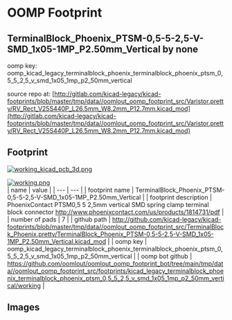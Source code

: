 # OOMP Footprint  
## TerminalBlock_Phoenix_PTSM-0,5-5-2,5-V-SMD_1x05-1MP_P2.50mm_Vertical  by none  
  
oomp key: oomp_kicad_legacy_terminalblock_phoenix_terminalblock_phoenix_ptsm_0,5_5_2,5_v_smd_1x05_1mp_p2_50mm_vertical  
  
source repo at: [http://gitlab.com/kicad-legacy/kicad-footprints/blob/master/tmp/data//oomlout_oomp_footprint_src/Varistor.pretty/RV_Rect_V25S440P_L26.5mm_W8.2mm_P12.7mm.kicad_mod](http://gitlab.com/kicad-legacy/kicad-footprints/blob/master/tmp/data//oomlout_oomp_footprint_src/Varistor.pretty/RV_Rect_V25S440P_L26.5mm_W8.2mm_P12.7mm.kicad_mod)  
## Footprint  
  
[![working_kicad_pcb_3d.png](working_kicad_pcb_3d_600.png)](working_kicad_pcb_3d.png)  
  
[![working.png](working_600.png)](working.png)  
| name | value | 
| --- | --- | 
| footprint name | TerminalBlock_Phoenix_PTSM-0,5-5-2,5-V-SMD_1x05-1MP_P2.50mm_Vertical | 
| footprint description | PhoenixContact PTSM0,5 5 2,5mm vertical SMD spring clamp terminal block connector http://www.phoenixcontact.com/us/products/1814731/pdf | 
| number of pads | 7 | 
| github path | http://github.com/kicad-legacy/kicad-footprints/blob/master/tmp/data//oomlout_oomp_footprint_src/TerminalBlock_Phoenix.pretty/TerminalBlock_Phoenix_PTSM-0,5-5-2,5-V-SMD_1x05-1MP_P2.50mm_Vertical.kicad_mod | 
| oomp key | oomp_kicad_legacy_terminalblock_phoenix_terminalblock_phoenix_ptsm_0,5_5_2,5_v_smd_1x05_1mp_p2_50mm_vertical | 
| oomp bot github | https://github.com/oomlout/oomlout_oomp_footprint_bot/tree/main/tmp/data//oomlout_oomp_footprint_src/footprints/kicad_legacy_terminalblock_phoenix_terminalblock_phoenix_ptsm_0,5_5_2,5_v_smd_1x05_1mp_p2_50mm_vertical/working | 
## Images  
